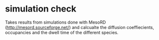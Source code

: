 # simulation check

Takes results from simulations done with MesoRD (http://mesord.sourceforge.net/) and calcualte the diffusion coeffiecients, occupancies and the dwell time of the different species. 